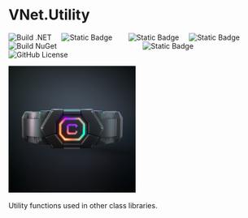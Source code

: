 # VNet.Utility

![Build .NET](https://github.com/PrimeEagle/VNet.System/actions/workflows/build-dotnet.yml/badge.svg) &nbsp;&nbsp;&nbsp;&nbsp;![Static Badge](https://img.shields.io/badge/Latest_Build-v1.0.1.14-lightblue) &nbsp;&nbsp;&nbsp;&nbsp;&nbsp;&nbsp;&nbsp;![Static Badge](https://img.shields.io/badge/Latest_Release-v1.0.1-blue) &nbsp;&nbsp;&nbsp;&nbsp;![Static Badge](https://img.shields.io/badge/.NET-8.0.100-darkblue)<br>
![Build NuGet](https://github.com/PrimeEagle/VNet.System/actions/workflows/create-nuget.yml/badge.svg) &nbsp;&nbsp;&nbsp;&nbsp;&nbsp;&nbsp;&nbsp;&nbsp;&nbsp;&nbsp;&nbsp;&nbsp;&nbsp;&nbsp;&nbsp;&nbsp;&nbsp;&nbsp;&nbsp;&nbsp;&nbsp;&nbsp;&nbsp;&nbsp;&nbsp;&nbsp;&nbsp;&nbsp;&nbsp;&nbsp;&nbsp;&nbsp;&nbsp;&nbsp;&nbsp;&nbsp;&nbsp;&nbsp;&nbsp;&nbsp;&nbsp; ![Static Badge](https://img.shields.io/badge/NuGet_Package-v1.0.1-blue)<br>
![GitHub License](https://img.shields.io/github/license/PrimeEagle/VNet.Utility)

<img src="https://github.com/PrimeEagle/VNet.Utility/blob/main/vnet.utility.png?raw=true" width="250" />

Utility functions used in other class libraries.
